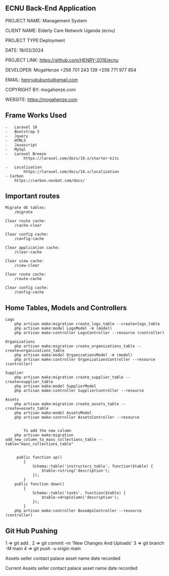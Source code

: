 ## ECNU Back-End Application 

PROJECT NAME: Management System 

CLIENT NAME: Elderly Care Network Uganda (ecnu)

PROJECT TYPE:Deployment
 
DATE: 18/03/2024

PROJECT LINK: https://github.com/HENRY-2016/ecnu

DEVELOPER:		MogaHenze
                   +256 701 243 139
                   +256 771 977 854
 
EMAIL:			henryatubuntu@gmail.com
 
COPYRIGHT BY:		mogahenze.com
 
WEBSITE:			https://mogahenze.com

## Frame Works Used
    -   Laravel 10
    -   Bootstrap 5
    -   Jquery
    -   HTML5
    -   Javascript
    -   MySql
    -   Laravel Breeze
            https://laravel.com/docs/10.x/starter-kits

    -   Localization
            https://laravel.com/docs/10.x/localization
    - Carbon
        https://carbon.nesbot.com/docs/



## Important routes
    Migrate db tables:
        /migrate

    Clear route cache:
        /cache-clear

    Clear config cache:
        /config-cache

    Clear application cache:
        /clear-cache

    Clear view cache:
        /view-clear

    Clear route cache:
        /route-cache

    Clear config cache:
        /config-cache

## Home Tables, Models and Controllers
    Logs
        php artisan make:migration create_logs_table --create=logs_table
        php artisan make:model LogsModel -m (model)
        php artisan make:controller LogsController --resource (controller)

    Organizations 
        php artisan make:migration create_organizations_table --create=organizations_table
        php artisan make:model OrganizationsModel -m (model)
        php artisan make:controller OrganizationsController --resource (controller)

    Supplier 
        php artisan make:migration create_supplier_table --create=supplier_table
        php artisan make:model SupplierModel
        php artisan make:controller SupplierController --resource 

    Assets 
        php artisan make:migration create_assets_table --create=assets_table
        php artisan make:model AssetsModel
        php artisan make:controller AssetsController --resource 


            To add the new column
        php artisan make:migration add_new_column_to_mass_collections_table --table="mass_collections_table"


         public function up()
            {
                Schema::table('instructors_table', function($table) {
                    $table->string('description');
                });
            }
        public function down()
            {
                Schema::table('tasks', function($table) {
                    $table->dropColumn('description');
                });
            }
        php artisan make:controller BaseApiController --resource (controller)



## Git Hub Pushing
1 => git add .
2 => git commit -m 'New Changes And Uploads'
3 => git branch -M main
4 => git push -u origin main



Assets
    seller
        contact 
        palace 
    asset name 
    date recorded

Current Assets
    seller
        contact 
        palace 
    asset name 
    date recorded
